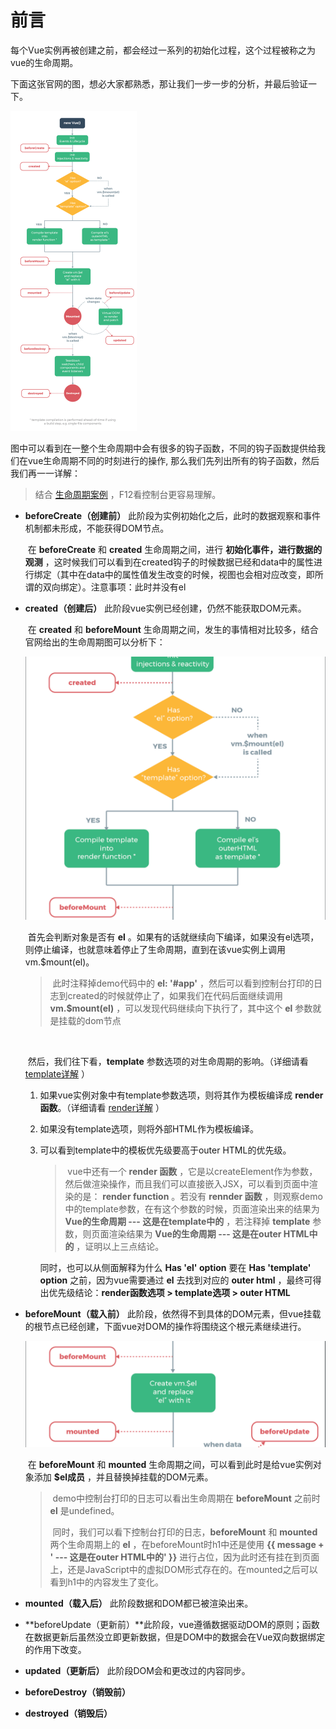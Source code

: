 # 前言

​		每个Vue实例再被创建之前，都会经过一系列的初始化过程，这个过程被称之为vue的生命周期。

​		下面这张官网的图，想必大家都熟悉，那让我们一步一步的分析，并最后验证一下。

<img src="images/lifecycle.png" alt="Vue 实例生命周期" style="zoom: 50%;" />

​		图中可以看到在一整个生命周期中会有很多的钩子函数，不同的钩子函数提供给我们在vue生命周期不同的时刻进行的操作, 那么我们先列出所有的钩子函数，然后我们再一一详解：

> 结合 [生命周期案例](demo.html) ，F12看控制台更容易理解。



- **beforeCreate（创建前）** 此阶段为实例初始化之后，此时的数据观察和事件机制都未形成，不能获得DOM节点。

  ​		在 **beforeCreate** 和 **created** 生命周期之间，进行 **初始化事件，进行数据的观测** ，这时候我们可以看到在created钩子的时候数据已经和data中的属性进行绑定（其中在data中的属性值发生改变的时候，视图也会相对应改变，即所谓的双向绑定）。
  ​		注意事项：此时并没有el

  

- **created（创建后）** 此阶段vue实例已经创建，仍然不能获取DOM元素。

  ​		在 **created** 和 **beforeMount** 生命周期之间，发生的事情相对比较多，结合官网给出的生命周期图可以分析下：

  <img src="images/createdToBeforeMount.png" alt="createdToBeforeMount" style="zoom:50%;" />

  

  ​		首先会判断对象是否有 **el** 。如果有的话就继续向下编译，如果没有el选项，则停止编译，也就意味着停止了生命周期，直到在该vue实例上调用vm.$mount(el)。

  > ​		此时注释掉demo代码中的 **el: '#app'** ，然后可以看到控制台打印的日志到created的时候就停止了，如果我们在代码后面继续调用 **vm.$mount(el)** ，可以发现代码继续向下执行了，其中这个 **el** 参数就是挂载的dom节点

  ​		

  ​		然后，我们往下看，**template** 参数选项的对生命周期的影响。（详细请看 [template详解](../template/index.md) ）

  1. 如果vue实例对象中有template参数选项，则将其作为模板编译成 **render函数**。（详细请看 [render详解](../render/index.md) ）

  2. 如果没有template选项，则将外部HTML作为模板编译。

  3. 可以看到template中的模板优先级要高于outer HTML的优先级。

     > ​		vue中还有一个 **render 函数** ，它是以createElement作为参数，然后做渲染操作，而且我们可以直接嵌入JSX，可以看到页面中渲染的是： **render function** 。若没有 **rennder 函数** ，则观察demo中的template参数，在有这个参数的时候，页面渲染出来的结果为 **Vue的生命周期 --- 这是在template中的** ，若注释掉 **template** 参数，则页面渲染结果为 **Vue的生命周期 --- 这是在outer HTML中的** ，证明以上三点结论。

     

     同时，也可以从侧面解释为什么 **Has 'el' option** 要在 **Has 'template' option** 之前，因为vue需要通过 **el** 去找到对应的 **outer html** ，最终可得出优先级结论：**render函数选项 > template选项 > outer HTML**

  

- **beforeMount（载入前）** 此阶段，依然得不到具体的DOM元素，但vue挂载的根节点已经创建，下面vue对DOM的操作将围绕这个根元素继续进行。

  <img src="images\beforeMountToMounted.png" alt="beforeMountToMounted" style="zoom:50%;" />

  ​		在 **beforeMount** 和 **mounted** 生命周期之间，可以看到此时是给vue实例对象添加 **$el成员** ，并且替换掉挂载的DOM元素。

  > ​		demo中控制台打印的日志可以看出生命周期在 **beforeMount** 之前时 **el** 是undefined。
  >
  > ​		同时，我们可以看下控制台打印的日志，**beforeMount** 和 **mounted** 两个生命周期上的 **el** ，在beforeMount时h1中还是使用 **{{ message + '  --- 这是在outer HTML中的' }}** 进行占位，因为此时还有挂在到页面上，还是JavaScript中的虚拟DOM形式存在的。在mounted之后可以看到h1中的内容发生了变化。



- **mounted（载入后）** 此阶段数据和DOM都已被渲染出来。
- **beforeUpdate（更新前）**此阶段，vue遵循数据驱动DOM的原则；函数在数据更新后虽然没立即更新数据，但是DOM中的数据会在Vue双向数据绑定的作用下改变。
- **updated（更新后）** 此阶段DOM会和更改过的内容同步。
- **beforeDestroy（销毁前）**
- **destroyed（销毁后）**